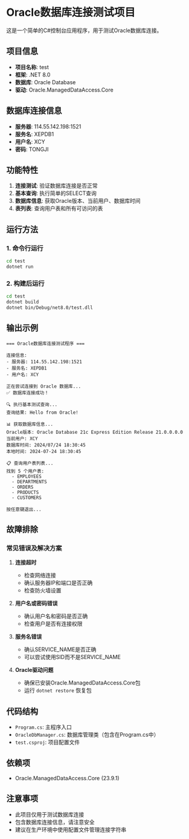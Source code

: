 # Oracle数据库连接测试项目

这是一个简单的C#控制台应用程序，用于测试Oracle数据库连接。

## 项目信息

- **项目名称**: test
- **框架**: .NET 8.0
- **数据库**: Oracle Database
- **驱动**: Oracle.ManagedDataAccess.Core

## 数据库连接信息

- **服务器**: 114.55.142.198:1521
- **服务名**: XEPDB1
- **用户名**: XCY
- **密码**: TONGJI

## 功能特性

1. **连接测试**: 验证数据库连接是否正常
2. **基本查询**: 执行简单的SELECT查询
3. **数据库信息**: 获取Oracle版本、当前用户、数据库时间
4. **表列表**: 查询用户表和所有可访问的表

## 运行方法

### 1. 命令行运行
```bash
cd test
dotnet run
```

### 2. 构建后运行
```bash
cd test
dotnet build
dotnet bin/Debug/net8.0/test.dll
```

## 输出示例

```
=== Oracle数据库连接测试程序 ===

连接信息:
- 服务器: 114.55.142.198:1521
- 服务名: XEPDB1
- 用户名: XCY

正在尝试连接到 Oracle 数据库...
✅ 数据库连接成功！

🔍 执行基本测试查询...
查询结果: Hello from Oracle!

📊 获取数据库信息...
Oracle版本: Oracle Database 21c Express Edition Release 21.0.0.0.0
当前用户: XCY
数据库时间: 2024/07/24 18:30:45
本地时间: 2024-07-24 18:30:45

📋 查询用户表列表...
找到 5 个用户表:
  - EMPLOYEES
  - DEPARTMENTS
  - ORDERS
  - PRODUCTS
  - CUSTOMERS

按任意键退出...
```

## 故障排除

### 常见错误及解决方案

1. **连接超时**
   - 检查网络连接
   - 确认服务器IP和端口是否正确
   - 检查防火墙设置

2. **用户名或密码错误**
   - 确认用户名和密码是否正确
   - 检查用户是否有连接权限

3. **服务名错误**
   - 确认SERVICE_NAME是否正确
   - 可以尝试使用SID而不是SERVICE_NAME

4. **Oracle驱动问题**
   - 确保已安装Oracle.ManagedDataAccess.Core包
   - 运行 `dotnet restore` 恢复包

## 代码结构

- `Program.cs`: 主程序入口
- `OracleDbManager.cs`: 数据库管理类（包含在Program.cs中）
- `test.csproj`: 项目配置文件

## 依赖项

- Oracle.ManagedDataAccess.Core (23.9.1)

## 注意事项

- 此项目仅用于测试数据库连接
- 包含数据库连接信息，请注意安全
- 建议在生产环境中使用配置文件管理连接字符串
